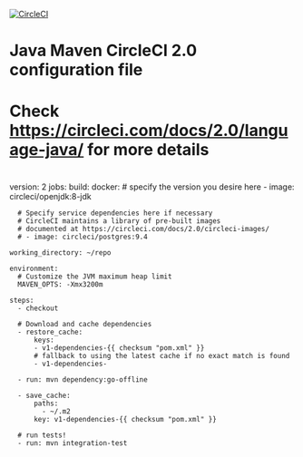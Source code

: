[![CircleCI](https://circleci.com/gh/stackroute/capgemini-w1-godeliver.svg?style=svg)](https://circleci.com/gh/stackroute/capgemini-w1-godeliver)

# Java Maven CircleCI 2.0 configuration file
#
# Check https://circleci.com/docs/2.0/language-java/ for more details
#
version: 2
jobs:
  build:
    docker:
      # specify the version you desire here
      - image: circleci/openjdk:8-jdk
      
      # Specify service dependencies here if necessary
      # CircleCI maintains a library of pre-built images
      # documented at https://circleci.com/docs/2.0/circleci-images/
      # - image: circleci/postgres:9.4

    working_directory: ~/repo

    environment:
      # Customize the JVM maximum heap limit
      MAVEN_OPTS: -Xmx3200m
    
    steps:
      - checkout

      # Download and cache dependencies
      - restore_cache:
          keys:
          - v1-dependencies-{{ checksum "pom.xml" }}
          # fallback to using the latest cache if no exact match is found
          - v1-dependencies-

      - run: mvn dependency:go-offline

      - save_cache:
          paths:
            - ~/.m2
          key: v1-dependencies-{{ checksum "pom.xml" }}
        
      # run tests!
      - run: mvn integration-test